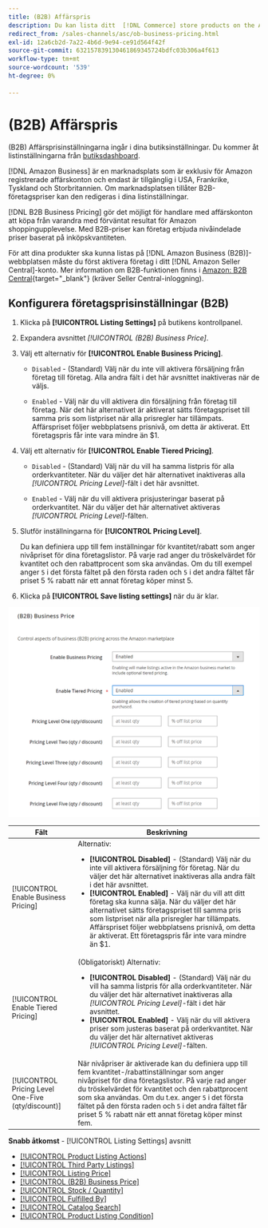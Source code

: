 ```yaml
---
title: (B2B) Affärspris
description: Du kan lista ditt  [!DNL Commerce] store products on the Amazon Business (B2B) site by enabling business in your Amazon [!DNL Seller Central] konto.
redirect_from: /sales-channels/asc/ob-business-pricing.html
exl-id: 12a6cb2d-7a22-4b6d-9e94-ce91d564f42f
source-git-commit: 632157839130461869345724bdfc03b306a4f613
workflow-type: tm+mt
source-wordcount: '539'
ht-degree: 0%

---
```


# (B2B) Affärspris

(B2B) Affärsprisinställningarna ingår i dina butiksinställningar. Du kommer åt listinställningarna från [butiksdashboard](./amazon-store-dashboard.md).

[!DNL Amazon Business] är en marknadsplats som är exklusiv för Amazon registrerade affärskonton och endast är tillgänglig i USA, Frankrike, Tyskland och Storbritannien. Om marknadsplatsen tillåter B2B-företagspriser kan den redigeras i dina listinställningar.

[!DNL B2B Business Pricing] gör det möjligt för handlare med affärskonton att köpa från varandra med förväntat resultat för Amazon shoppingupplevelse. Med B2B-priser kan företag erbjuda nivåindelade priser baserat på inköpskvantiteten.

För att dina produkter ska kunna listas på [!DNL Amazon Business (B2B)]-webbplatsen måste du först aktivera företag i ditt [!DNL Amazon Seller Central]-konto. Mer information om B2B-funktionen finns i [Amazon: B2B Central](https://sellercentral.amazon.com/gp/help/G202161480/){target=&quot;_blank&quot;} (kräver Seller Central-inloggning).

## Konfigurera företagsprisinställningar (B2B)

1. Klicka på **[!UICONTROL Listing Settings]** på butikens kontrollpanel.

1. Expandera avsnittet _[!UICONTROL (B2B) Business Price]_.

1. Välj ett alternativ för **[!UICONTROL Enable Business Pricing]**.

   - `Disabled` - (Standard) Välj när du inte vill aktivera försäljning från företag till företag. Alla andra fält i det här avsnittet inaktiveras när de väljs.

   - `Enabled` - Välj när du vill aktivera din försäljning från företag till företag. När det här alternativet är aktiverat sätts företagspriset till samma pris som listpriset när alla prisregler har tillämpats. Affärspriset följer webbplatsens prisnivå, om detta är aktiverat. Ett företagspris får inte vara mindre än $1.

1. Välj ett alternativ för **[!UICONTROL Enable Tiered Pricing]**.

   - `Disabled` - (Standard) Välj när du vill ha samma listpris för alla orderkvantiteter. När du väljer det här alternativet inaktiveras alla _[!UICONTROL Pricing Level]_-fält i det här avsnittet.

   - `Enabled` - Välj när du vill aktivera prisjusteringar baserat på orderkvantitet. När du väljer det här alternativet aktiveras _[!UICONTROL Pricing Level]_-fälten.

1. Slutför inställningarna för **[!UICONTROL Pricing Level]**.

   Du kan definiera upp till fem inställningar för kvantitet/rabatt som anger nivåpriset för dina företagslistor. På varje rad anger du tröskelvärdet för kvantitet och den rabattprocent som ska användas. Om du till exempel anger `5` i det första fältet på den första raden och `5` i det andra fältet får priset 5 % rabatt när ett annat företag köper minst 5.

1. Klicka på **[!UICONTROL Save listing settings]** när du är klar.

![Amazon företagspris (B2B)](assets/amazon-business-pricing.png)

| Fält | Beskrivning |
|--- |--- |
| [!UICONTROL Enable Business Pricing] | Alternativ: <ul><li>**[!UICONTROL Disabled]** - (Standard) Välj när du inte vill aktivera försäljning för företag. När du väljer det här alternativet inaktiveras alla andra fält i det här avsnittet.</li><li>**[!UICONTROL Enabled]** - Välj när du vill att ditt företag ska kunna sälja. När du väljer det här alternativet sätts företagspriset till samma pris som listpriset när alla prisregler har tillämpats. Affärspriset följer webbplatsens prisnivå, om detta är aktiverat. Ett företagspris får inte vara mindre än $1.</li></ul> |
| [!UICONTROL Enable Tiered Pricing] | (Obligatoriskt) Alternativ: <ul><li>**[!UICONTROL Disabled]** - (Standard) Välj när du vill ha samma listpris för alla orderkvantiteter. När du väljer det här alternativet inaktiveras alla _[!UICONTROL Pricing Level]_-fält i det här avsnittet.</li><li>**[!UICONTROL Enabled]** - Välj när du vill aktivera priser som justeras baserat på orderkvantitet. När du väljer det här alternativet aktiveras _[!UICONTROL Pricing Level]_-fälten.</li></ul> |
| [!UICONTROL Pricing Level One-Five (qty/discount)] | När nivåpriser är aktiverade kan du definiera upp till fem kvantitet-/rabattinställningar som anger nivåpriset för dina företagslistor. På varje rad anger du tröskelvärdet för kvantitet och den rabattprocent som ska användas. Om du t.ex. anger `5` i det första fältet på den första raden och `5` i det andra fältet får priset 5 % rabatt när ett annat företag köper minst fem. |

**Snabb åtkomst**  -  [!UICONTROL Listing Settings] avsnitt

- [[!UICONTROL Product Listing Actions]](./product-listing-actions.md)
- [[!UICONTROL Third Party Listings]](./third-party-listing-settings.md)
- [[!UICONTROL Listing Price]](./listing-price.md)
- [[!UICONTROL (B2B) Business Price]](./business-pricing.md)
- [[!UICONTROL Stock / Quantity]](./stock-quantity.md)
- [[!UICONTROL Fulfilled By]](./fulfilled-by.md)
- [[!UICONTROL Catalog Search]](./catalog-search.md)
- [[!UICONTROL Product Listing Condition]](./product-listing-condition.md)
